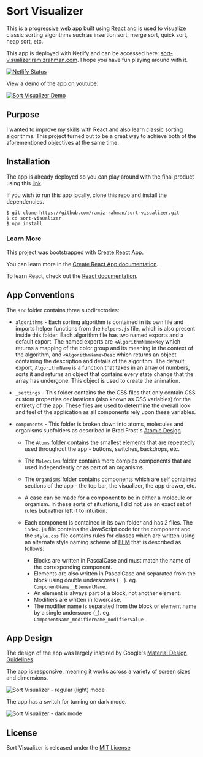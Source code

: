 # Sort Visualizer

This is a [progressive web app](https://developers.google.com/web/progressive-web-apps) built using React and is used to visualize classic sorting algorithms such as insertion sort, merge sort, quick sort, heap sort, etc.

This app is deployed with Netlify and can be accessed here: [sort-visualizer.ramizrahman.com](https://sort-visualizer.ramizrahman.com).
I hope you have fun playing around with it.

[![Netlify Status](https://api.netlify.com/api/v1/badges/9b56ce4a-00e8-407c-b862-181d3dc7ee53/deploy-status)](https://app.netlify.com/sites/sort-visualizer/deploys)

View a demo of the app on [youtube](https://www.youtube.com/watch?v=JFjvVmvC3pQ&feature=youtu.be):

[![Sort Visualizer Demo](http://img.youtube.com/vi/JFjvVmvC3pQ/0.jpg)](http://www.youtube.com/watch?v=JFjvVmvC3pQ 'Sort Visualizer Demo')

## Purpose

I wanted to improve my skills with React and also learn classic sorting algorithms. This project turned out to be a great way to achieve both of the aforementioned objectives at the same time.

## Installation

The app is already deployed so you can play around with the final product using this [link](https://sort-visualizer.ramizrahman.com).

If you wish to run this app locally, clone this repo and install the dependencies.

```
$ git clone https://github.com/ramiz-rahman/sort-visualizer.git
$ cd sort-visualizer
$ npm install
```

### Learn More

This project was bootstrapped with [Create React App](https://github.com/facebook/create-react-app).

You can learn more in the [Create React App documentation](https://facebook.github.io/create-react-app/docs/getting-started).

To learn React, check out the [React documentation](https://reactjs.org/).

## App Conventions

The `src` folder contains three subdirectories:

- `algorithms` - Each sorting algorithm is contained in its own file and imports helper functions from the `helpers.js` file, which is also present inside this folder. Each algorithm file has two named exports and a default export. The named exports are `<AlgorithmName>Key` which returns a mapping of the color group and its meaning in the context of the algorithm, and `<AlgorithmName>Desc` which returns an object containing the description and details of the algorithm. The default export, `AlgorithmName` is a function that takes in an array of numbers, sorts it and returns an object that contains every state change that the array has undergone. This object is used to create the animation.
- `_settings` - This folder contains the the CSS files that only contain CSS custom properties declarations (also known as CSS variables) for the entirety of the app. These files are used to determine the overall look and feel of the application as all components rely upon these variables.
- `components` - This folder is broken down into atoms, molecules and organisms subfolders as described in Brad Frost's [Atomic Design](http://atomicdesign.bradfrost.com/).

  - The `Atoms` folder contains the smallest elements that are repeatedly used throughout the app - buttons, switches, backdrops, etc.
  - The `Molecules` folder contains more complex components that are used independently or as part of an organisms.
  - The `Organisms` folder contains components which are self contained sections of the app - the top bar, the visualizer, the app drawer, etc.
  - A case can be made for a component to be in either a molecule or organism. In these sorts of situations, I did not use an exact set of rules but rather left it to intuition.
  - Each component is contained in its own folder and has 2 files. The `index.js` file contains the JavaScript code for the component and the `style.css` file contains rules for classes which are written using an alternate style naming scheme of [BEM](https://en.bem.info/methodology/quick-start/) that is described as follows:

    - Blocks are written in PascalCase and must match the name of the corresponding component.
    - Elements are also written in PascalCase and separated from the block using double underscores (`__`). eg. `ComponentName__ElementName`.
    - An element is always part of a block, not another element.
    - Modifiers are written in lowercase.
    - The modifier name is separated from the block or element name by a single underscore (`_`). eg. `ComponentName_modifiername_modifiervalue`

## App Design

The design of the app was largely inspired by Google's [Material Design Guidelines](https://material.io/design/).

The app is responsive, meaning it works across a variety of screen sizes and dimensions.

![Sort Visualizer - regular (light) mode](https://i.imgur.com/wYIircd.png)

The app has a switch for turning on dark mode.

![Sort Visualizer - dark mode](https://i.imgur.com/HwwiX7X.png)

## License

Sort Visualizer is released under the [MIT License](https://choosealicense.com/licenses/mit/)
